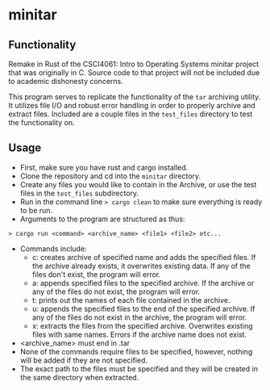 # minitar

## Functionality

Remake in Rust of the CSCI4061: Intro to Operating Systems minitar project that was originally in C. Source code to that project will not be included due to academic dishonesty concerns.

This program serves to replicate the functionality of the `tar` archiving utility. It utilizes file I/O and robust error handling in order to properly archive and extract files. Included are a couple files in the `test_files` directory to test the functionality on. 

## Usage

- First, make sure you have rust and cargo installed.
- Clone the repository and cd into the `minitar` directory.
- Create any files you would like to contain in the Archive, or use the test files in the `test_files` subdirectory.
- Run in the command line `> cargo clean` to make sure everything is ready to be run.
- Arguments to the program are structured as thus:

`> cargo run <command> <archive_name> <file1> <file2> etc...`

- Commands include:
  - c: creates archive of specified name and adds the specified files. If the archive already exists, it overwrites existing data. If any of the files don't exist, the program will error.
  - a: appends specified files to the specified archive. If the archive or any of the files do not exist, the program will error.
  - t: prints out the names of each file contained in the archive.
  - u: appends the specified files to the end of the specified archive. If any of the files do not exist in the archive, the program will error.
  - x: extracts the files from the specified archive. Overwrites existing files with same names. Errors if the archive name does not exist.
- <archive_name> must end in .tar
- None of the commands require files to be specified, however, nothing will be added if they are not specified.
- The exact path to the files must be specified and they will be created in the same directory when extracted.
